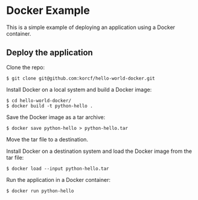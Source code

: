 # Docker Example

This is a simple example of deploying an application using a Docker container.

## Deploy the application

Clone the repo:
```
$ git clone git@github.com:korcf/hello-world-docker.git
```
Install Docker on a local system and build a Docker image:
```
$ cd hello-world-docker/
$ docker build -t python-hello .
```
Save the Docker image as a tar archive:
```
$ docker save python-hello > python-hello.tar
```
Move the tar file to a destination.

Install Docker on a destination system and load the Docker image from the tar file:
```
$ docker load --input python-hello.tar 
```
Run the application in a Docker container:
```
$ docker run python-hello
```
